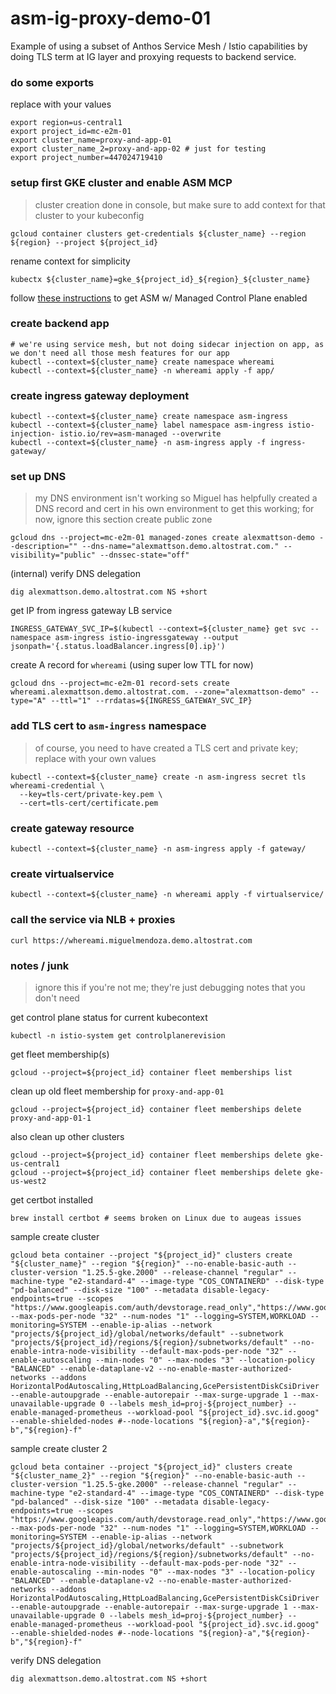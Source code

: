 # asm-ig-proxy-demo-01
Example of using a subset of Anthos Service Mesh / Istio capabilities by doing TLS term at IG layer and proxying requests to backend service.

### do some exports

replace with your values
```
export region=us-central1
export project_id=mc-e2m-01
export cluster_name=proxy-and-app-01
export cluster_name_2=proxy-and-app-02 # just for testing 
export project_number=447024719410
```

### setup first GKE cluster and enable ASM MCP

> cluster creation done in console, but make sure to add context for that cluster to your kubeconfig
```
gcloud container clusters get-credentials ${cluster_name} --region ${region} --project ${project_id}
```

rename context for simplicity
```
kubectx ${cluster_name}=gke_${project_id}_${region}_${cluster_name}
```

follow [these instructions](https://cloud.google.com/service-mesh/docs/managed/provision-managed-anthos-service-mesh#enable_the_fleet_feature) to get ASM w/ Managed Control Plane enabled

### create backend app

```
# we're using service mesh, but not doing sidecar injection on app, as we don't need all those mesh features for our app
kubectl --context=${cluster_name} create namespace whereami
kubectl --context=${cluster_name} -n whereami apply -f app/
```

### create ingress gateway deployment

```
kubectl --context=${cluster_name} create namespace asm-ingress
kubectl --context=${cluster_name} label namespace asm-ingress istio-injection- istio.io/rev=asm-managed --overwrite
kubectl --context=${cluster_name} -n asm-ingress apply -f ingress-gateway/
```

### set up DNS
> my DNS environment isn't working so Miguel has helpfully created a DNS record and cert in his own environment to get this working; for now, ignore this section
create public zone
```
gcloud dns --project=mc-e2m-01 managed-zones create alexmattson-demo --description="" --dns-name="alexmattson.demo.altostrat.com." --visibility="public" --dnssec-state="off"
```

(internal) verify DNS delegation
```
dig alexmattson.demo.altostrat.com NS +short
```

get IP from ingress gateway LB service
```
INGRESS_GATEWAY_SVC_IP=$(kubectl --context=${cluster_name} get svc --namespace asm-ingress istio-ingressgateway --output jsonpath='{.status.loadBalancer.ingress[0].ip}')
```

create A record for `whereami` (using super low TTL for now)
```
gcloud dns --project=mc-e2m-01 record-sets create whereami.alexmattson.demo.altostrat.com. --zone="alexmattson-demo" --type="A" --ttl="1" --rrdatas=${INGRESS_GATEWAY_SVC_IP}
```

### add TLS cert to `asm-ingress` namespace
> of course, you need to have created a TLS cert and private key; replace with your own values
```
kubectl --context=${cluster_name} create -n asm-ingress secret tls whereami-credential \
  --key=tls-cert/private-key.pem \
  --cert=tls-cert/certificate.pem
```

### create gateway resource
```
kubectl --context=${cluster_name} -n asm-ingress apply -f gateway/
```

### create virtualservice
```
kubectl --context=${cluster_name} -n whereami apply -f virtualservice/
```

### call the service via NLB + proxies
```
curl https://whereami.miguelmendoza.demo.altostrat.com
```

### notes / junk

> ignore this if you're not me; they're just debugging notes that you don't need

get control plane status for current kubecontext
```
kubectl -n istio-system get controlplanerevision
```

get fleet membership(s)
```
gcloud --project=${project_id} container fleet memberships list 
```

clean up old fleet membership for `proxy-and-app-01`
```
gcloud --project=${project_id} container fleet memberships delete proxy-and-app-01-1 
```

also clean up other clusters
```
gcloud --project=${project_id} container fleet memberships delete gke-us-central1 
gcloud --project=${project_id} container fleet memberships delete gke-us-west2
```

get certbot installed
```
brew install certbot # seems broken on Linux due to augeas issues
```

sample create cluster
```
gcloud beta container --project "${project_id}" clusters create "${cluster_name}" --region "${region}" --no-enable-basic-auth --cluster-version "1.25.5-gke.2000" --release-channel "regular" --machine-type "e2-standard-4" --image-type "COS_CONTAINERD" --disk-type "pd-balanced" --disk-size "100" --metadata disable-legacy-endpoints=true --scopes "https://www.googleapis.com/auth/devstorage.read_only","https://www.googleapis.com/auth/logging.write","https://www.googleapis.com/auth/monitoring","https://www.googleapis.com/auth/servicecontrol","https://www.googleapis.com/auth/service.management.readonly","https://www.googleapis.com/auth/trace.append" --max-pods-per-node "32" --num-nodes "1" --logging=SYSTEM,WORKLOAD --monitoring=SYSTEM --enable-ip-alias --network "projects/${project_id}/global/networks/default" --subnetwork "projects/${project_id}/regions/${region}/subnetworks/default" --no-enable-intra-node-visibility --default-max-pods-per-node "32" --enable-autoscaling --min-nodes "0" --max-nodes "3" --location-policy "BALANCED" --enable-dataplane-v2 --no-enable-master-authorized-networks --addons HorizontalPodAutoscaling,HttpLoadBalancing,GcePersistentDiskCsiDriver --enable-autoupgrade --enable-autorepair --max-surge-upgrade 1 --max-unavailable-upgrade 0 --labels mesh_id=proj-${project_number} --enable-managed-prometheus --workload-pool "${project_id}.svc.id.goog" --enable-shielded-nodes #--node-locations "${region}-a","${region}-b","${region}-f"
```

sample create cluster 2
```
gcloud beta container --project "${project_id}" clusters create "${cluster_name_2}" --region "${region}" --no-enable-basic-auth --cluster-version "1.25.5-gke.2000" --release-channel "regular" --machine-type "e2-standard-4" --image-type "COS_CONTAINERD" --disk-type "pd-balanced" --disk-size "100" --metadata disable-legacy-endpoints=true --scopes "https://www.googleapis.com/auth/devstorage.read_only","https://www.googleapis.com/auth/logging.write","https://www.googleapis.com/auth/monitoring","https://www.googleapis.com/auth/servicecontrol","https://www.googleapis.com/auth/service.management.readonly","https://www.googleapis.com/auth/trace.append" --max-pods-per-node "32" --num-nodes "1" --logging=SYSTEM,WORKLOAD --monitoring=SYSTEM --enable-ip-alias --network "projects/${project_id}/global/networks/default" --subnetwork "projects/${project_id}/regions/${region}/subnetworks/default" --no-enable-intra-node-visibility --default-max-pods-per-node "32" --enable-autoscaling --min-nodes "0" --max-nodes "3" --location-policy "BALANCED" --enable-dataplane-v2 --no-enable-master-authorized-networks --addons HorizontalPodAutoscaling,HttpLoadBalancing,GcePersistentDiskCsiDriver --enable-autoupgrade --enable-autorepair --max-surge-upgrade 1 --max-unavailable-upgrade 0 --labels mesh_id=proj-${project_number} --enable-managed-prometheus --workload-pool "${project_id}.svc.id.goog" --enable-shielded-nodes #--node-locations "${region}-a","${region}-b","${region}-f"
```

verify DNS delegation
```
dig alexmattson.demo.altostrat.com NS +short
```